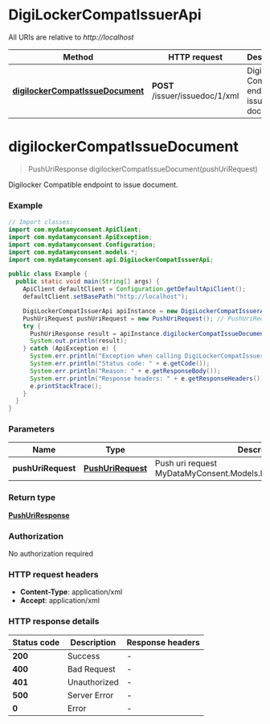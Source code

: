 # DigiLockerCompatIssuerApi

All URIs are relative to *http://localhost*

Method | HTTP request | Description
------------- | ------------- | -------------
[**digilockerCompatIssueDocument**](DigiLockerCompatIssuerApi.md#digilockerCompatIssueDocument) | **POST** /issuer/issuedoc/1/xml | Digilocker Compatible endpoint to issue document.


<a name="digilockerCompatIssueDocument"></a>
# **digilockerCompatIssueDocument**
> PushUriResponse digilockerCompatIssueDocument(pushUriRequest)

Digilocker Compatible endpoint to issue document.

### Example
```java
// Import classes:
import com.mydatamyconsent.ApiClient;
import com.mydatamyconsent.ApiException;
import com.mydatamyconsent.Configuration;
import com.mydatamyconsent.models.*;
import com.mydatamyconsent.api.DigiLockerCompatIssuerApi;

public class Example {
  public static void main(String[] args) {
    ApiClient defaultClient = Configuration.getDefaultApiClient();
    defaultClient.setBasePath("http://localhost");

    DigiLockerCompatIssuerApi apiInstance = new DigiLockerCompatIssuerApi(defaultClient);
    PushUriRequest pushUriRequest = new PushUriRequest(); // PushUriRequest | Push uri request MyDataMyConsent.Models.DigiLocker.PushUriRequest.
    try {
      PushUriResponse result = apiInstance.digilockerCompatIssueDocument(pushUriRequest);
      System.out.println(result);
    } catch (ApiException e) {
      System.err.println("Exception when calling DigiLockerCompatIssuerApi#digilockerCompatIssueDocument");
      System.err.println("Status code: " + e.getCode());
      System.err.println("Reason: " + e.getResponseBody());
      System.err.println("Response headers: " + e.getResponseHeaders());
      e.printStackTrace();
    }
  }
}
```

### Parameters

Name | Type | Description  | Notes
------------- | ------------- | ------------- | -------------
 **pushUriRequest** | [**PushUriRequest**](PushUriRequest.md)| Push uri request MyDataMyConsent.Models.DigiLocker.PushUriRequest. | [optional]

### Return type

[**PushUriResponse**](PushUriResponse.md)

### Authorization

No authorization required

### HTTP request headers

 - **Content-Type**: application/xml
 - **Accept**: application/xml

### HTTP response details
| Status code | Description | Response headers |
|-------------|-------------|------------------|
**200** | Success |  -  |
**400** | Bad Request |  -  |
**401** | Unauthorized |  -  |
**500** | Server Error |  -  |
**0** | Error |  -  |

